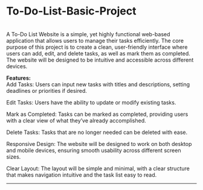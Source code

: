 # To-Do-List-Basic-Project
<br>
A To-Do List Website is a simple, yet highly functional web-based application that allows users to manage their tasks efficiently. The core purpose of this project is to create a clean, user-friendly interface where users can add, edit, and delete tasks, as well as mark them as completed. The website will be designed to be intuitive and accessible across different devices.

<br>

<b>Features:</b>
<br>
Add Tasks: Users can input new tasks with titles and descriptions, setting deadlines or priorities if desired.

Edit Tasks: Users have the ability to update or modify existing tasks.

Mark as Completed: Tasks can be marked as completed, providing users with a clear view of what they’ve already accomplished.

Delete Tasks: Tasks that are no longer needed can be deleted with ease.

Responsive Design: The website will be designed to work on both desktop and mobile devices, ensuring smooth usability across different screen sizes.

Clear Layout: The layout will be simple and minimal, with a clear structure that makes navigation intuitive and the task list easy to read.
<hr>



